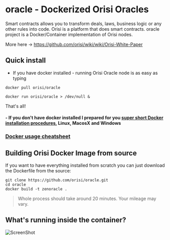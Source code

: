 # oracle - Dockerized Orisi Oracles

Smart contracts allows you to transform deals, laws, business logic or any other rules into code. 
Orisi is a platform that does smart contracts.
oracle project is a Docker/Container implementation of Orisi nodes.


More here -> https://github.com/orisi/wiki/wiki/Orisi-White-Paper

## Quick install

- If you have docker installed - running Orisi Oracle node is as easy as typing


```
docker pull orisi/oracle
```

```
docker run orisi/oracle > /dev/null &
```

That's all!


#### - If you don't have docker installed I prepared for you [super short Docker installation procedures](manual/docker_install.md), Linux, MacosX and Windows

### [Docker usage cheatsheet](manual/docker_basics.md)

## Building Orisi Docker Image from source

If you want to have everything installed from scratch you can just download the Dockerfile from the source:
```
git clone https://github.com/orisi/oracle.git
cd oracle
docker build -t zenoracle .
```

>Whole process should take around 20 minutes. Your mileage may vary.

## What's running inside the container?
![ScreenShot](http://oracle.s3.amazonaws.com/README/content.png)

